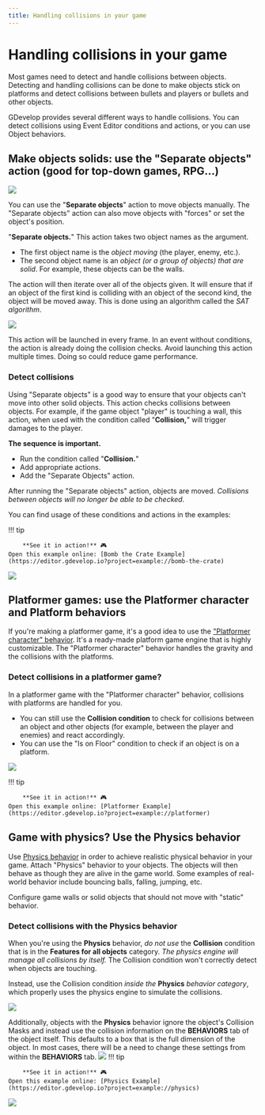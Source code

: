 ```yaml
---
title: Handling collisions in your game
---
```

# Handling collisions in your game

Most games need to detect and handle collisions between objects. Detecting and handling collisions can be done to make objects stick on platforms and detect collisions between bullets and players or bullets and other objects.

GDevelop provides several different ways to handle collisions. You can detect collisions using Event Editor conditions and actions, or you can use Object behaviors.

## Make objects solids: use the "Separate objects" action (good for top-down games, RPG...)

![](/gdevelop5/all-features/separate-condition.png)

You can use the "**Separate objects**" action to move objects manually. The "Separate objects" action can also move objects with "forces" or set the object's position.

"**Separate objects.**" This action takes two object names as the argument.

* The first object name is the _object moving_ (the player, enemy, etc.).
* The second object name is an _object (or a group of objects) that are solid_. For example, these objects can be the walls.

The action will then iterate over all of the objects given. It will ensure that if an object of the first kind is colliding with an object of the second kind, the object will be moved away. This is done using an algorithm called the _SAT algorithm_.

![](/gdevelop5/all-features/separate-objects-action.png)

This action will be launched in every frame. In an event without conditions, the action is already doing the collision checks. Avoid launching this action multiple times. Doing so could reduce game performance.

### Detect collisions

Using "Separate objects" is a good way to ensure that your objects can't move into other solid objects. This action checks collisions between objects. For example, if the game object "player" is touching a wall, this action, when used with the condition called "**Collision,**" will trigger damages to the player.

**The sequence is important.**

- Run the condition called "**Collision.**"
- Add appropriate actions.
- Add the "Separate Objects" action.

After running the "Separate objects" action, objects are moved. _Collisions between objects will no longer be able to be checked._

You can find usage of these conditions and actions in the examples:

!!! tip

        **See it in action!** 🎮
    Open this example online: [Bomb the Crate Example](https://editor.gdevelop.io?project=example://bomb-the-crate)

[![](/gdevelop5/all-features/checkccollisionbetweenobjectsnew.png)](https://editor.gdevelop.io?project=example://bomb-the-crate)

## Platformer games: use the Platformer character and Platform behaviors

If you're making a platformer game, it's a good idea to use the ["Platformer character" behavior](/gdevelop5/behaviors/platformer). It's a ready-made platform game engine that is highly customizable. The "Platformer character" behavior handles the gravity and the collisions with the platforms.

### Detect collisions in a platformer game?

In a platformer game with the "Platformer character" behavior, collisions with platforms are handled for you.

* You can still use the **Collision condition** to check for collisions between an object and other objects (for example, between the player and enemies) and react accordingly.
* You can use the "Is on Floor" condition to check if an object is on a platform.

![](/gdevelop5/all-features/playerisonfloorevents.png)

!!! tip

        **See it in action!** 🎮
    Open this example online: [Platformer Example](https://editor.gdevelop.io?project=example://platformer)

## Game with physics? Use the Physics behavior

Use [Physics behavior](/gdevelop5/behaviors/physics) in order to achieve realistic physical behavior in your game. Attach "Physics" behavior to your objects. The objects will then behave as though they are alive in the game world. Some examples of real-world behavior include bouncing balls, falling, jumping, etc.

Configure game walls or solid objects that should not move with "static" behavior.

### Detect collisions with the Physics behavior

When you're using the **Physics** behavior, _do not use_ the **Collision** condition that is in the **Features for all objects** category. _The physics engine will manage all collisions by itself._  The Collision condition won't correctly detect when objects are touching.

Instead, use the Collision condition _inside the_ **Physics** _behavior category_, which properly uses the physics engine to simulate the collisions.

![](/gdevelop5/all-features/usephysicsbehaviornotcollisionconditionnew.png)

Additionally, objects with the **Physics** behavior ignore the object's Collision Masks and instead use the collision information on the **BEHAVIORS** tab of the object itself. This defaults to a box that is the full dimension of the object. In most cases, there will be a need to change these settings from within the **BEHAVIORS** tab.
![](/gdevelop5/all-features/physics_hitbox.png)
!!! tip

        **See it in action!** 🎮
    Open this example online: [Physics Example](https://editor.gdevelop.io?project=example://physics)

![](/gdevelop5/behaviors/physics/hingeleverdemo.png)